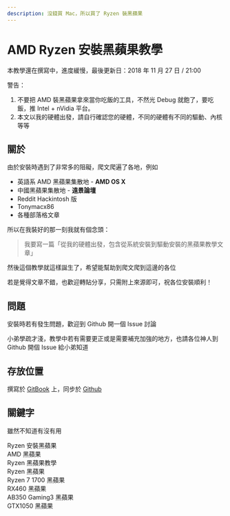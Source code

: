 ```yaml
---
description: 沒錢買 Mac，所以買了 Ryzen 裝黑蘋果
---
```


# AMD Ryzen 安裝黑蘋果教學

本教學還在撰寫中，進度緩慢，最後更新日：2018 年 11 月 27 日 / 21:00

警告：

1. 不要把 AMD 裝黑蘋果拿來當你吃飯的工具，不然光 Debug 就飽了，要吃飯，推 Intel + nVidia 平台。
2. 本文以我的硬體出發，請自行確認您的硬體，不同的硬體有不同的驅動、內核等等

## 關於

由於安裝時遇到了非常多的阻礙，爬文爬遍了各地，例如

* 英語系 AMD 黑蘋果集散地 - **AMD OS X**
* 中國黑蘋果集散地 - **遠景論壇**
* Reddit Hackintosh 版
* Tonymacx86
* 各種部落格文章

所以在我裝好的那一刻我就有個念頭：

> 我要寫一篇「從我的硬體出發，包含從系統安裝到驅動安裝的黑蘋果教學文章」

然後這個教學就這樣誕生了，希望能幫助到爬文爬到這邊的各位

若是覺得文章不錯，也歡迎轉貼分享，只需附上來源即可，祝各位安裝順利！

## 問題

安裝時若有發生問題，歡迎到 Github 開一個  Issue 討論

小弟學疏才淺，教學中若有需要更正或是需要補充加強的地方，也請各位神人到 Github 開個 Issue 給小弟知道

## 存放位置

撰寫於 [GitBook](https://mtwstudio.gitbook.io/ryzentosh) 上，同步於 [Github](https://github.com/MrNegativeTW/Ryzen-Hackintosh-Tutorial)

## 關鍵字

雖然不知道有沒有用

Ryzen 安裝黑蘋果  
AMD 黑蘋果  
Ryzen 黑蘋果教學  
Ryzen 黑蘋果  
Ryzen 7 1700 黑蘋果   
RX460 黑蘋果  
AB350 Gaming3 黑蘋果  
GTX1050 黑蘋果  


